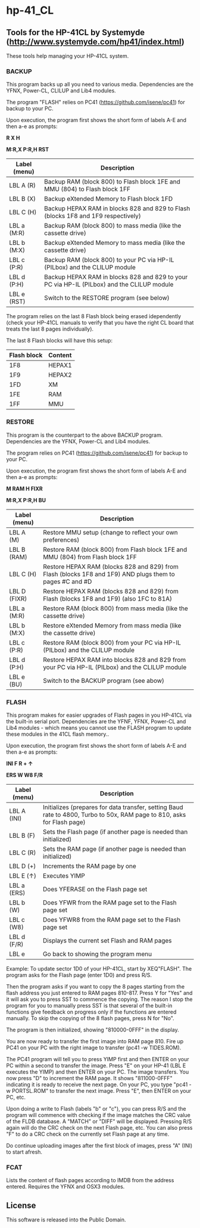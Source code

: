 # hp-41_CL
## Tools for the HP-41CL by Systemyde (http://www.systemyde.com/hp41/index.html)

These tools help managing your HP-41CL system.

### BACKUP

This program backs up all you need to various media. Dependencies are the YFNX, Power-CL, CLILUP and Lib4 modules.

The program "FLASH" relies on PC41 (https://github.com/isene/pc41) for backup to your PC.

Upon execution, the program first shows the short form of labels A-E and then a-e as prompts:

**__R X H__**

**__M:R,X P:R,H RST__**

Label (menu)    |Description
----------------|-----------
LBL A (R) |Backup RAM (block 800) to Flash block 1FE and MMU (804) to Flash block 1FF
LBL B (X) |Backup eXtended Memory to Flash block 1FD
LBL C (H) |Backup HEPAX RAM in blocks 828 and 829 to Flash (blocks 1F8 and 1F9 respectively)
LBL a (M:R) |Backup RAM (block 800) to mass media (like the cassette drive)
LBL b (M:X) |Backup eXtended Memory to mass media (like the cassette drive)
LBL c (P:R) |Backup RAM (block 800) to your PC via HP-IL (PILbox) and the CLILUP module
LBL d (P:H) |Backup HEPAX RAM in blocks 828 and 829 to your PC via HP-IL (PILbox) and the CLILUP module
LBL e (RST) |Switch to the RESTORE program (see below)

The program relies on the last 8 Flash block being erased idependently (check your HP-41CL manuals to verify that you have the right CL board that treats the last 8 pages individually).

The last 8 Flash blocks will have this setup:

Flash block |Content
------------|-------
1F8 |HEPAX1
1F9 |HEPAX2
1FD |XM
1FE |RAM
1FF |MMU

### RESTORE

This program is the counterpart to the above BACKUP program. Dependencies are the YFNX, Power-CL and Lib4 modules.

The program relies on PC41 (https://github.com/isene/pc41) for backup to your PC.

Upon execution, the program first shows the short form of labels A-E and then a-e as prompts:

**__M RAM H FIXR__**

**__M:R,X P:R,H BU__**

Label (menu)    |Description
----------------|-----------
LBL A (M) |Restore MMU setup (change to reflect your own preferences)
LBL B (RAM) |Restore RAM (block 800) from Flash block 1FE and MMU (804) from Flash block 1FF
LBL C (H) |Restore HEPAX RAM (blocks 828 and 829) from Flash (blocks 1F8 and 1F9) AND plugs them to pages #C and #D
LBL D (FIXR) |Restore HEPAX RAM (blocks 828 and 829) from Flash (blocks 1F8 and 1F9) (also 1FC to 81A)
LBL a (M:R) |Restore RAM (block 800) from mass media (like the cassette drive)
LBL b (M:X) |Restore eXtended Memory from mass media (like the cassette drive)
LBL c (P:R) |Restore RAM (block 800) from your PC via HP-IL (PILbox) and the CLILUP module
LBL d (P:H) |Restore HEPAX RAM into blocks 828 and 829 from your PC via HP-IL (PILbox) and the CLILUP module
LBL e (BU) |Switch to the BACKUP program (see abow)

### FLASH

This program makes for easier upgrades of Flash pages in you HP-41CL via the built-in serial port. Dependencies are the YFNF, YFNX, Power-CL and Lib4 modules - which means you cannot use the FLASH program to update these modules in the 41CL flash memory..

Upon execution, the program first shows the short form of labels A-E and then a-e as prompts:

**__INI F R + ↑__**

**__ERS W W8 F/R__**

Label (menu)    |Description
----------------|-----------
LBL A (INI) |Initializes (prepares for data transfer, setting Baud rate to 4800, Turbo to 50x, RAM page to 810, asks for Flash page)
LBL B (F) |Sets the Flash page (if another page is needed than initialized)
LBL C (R) |Sets the RAM page (if another page is needed than initialized)
LBL D (+) |Increments the RAM page by one
LBL E (↑) |Executes YIMP
LBL a (ERS) |Does YFERASE on the Flash page set
LBL b (W) |Does YFWR from the RAM page set to the Flash page set
LBL c (W8) |Does YFWR8 from the RAM page set to the Flash page set
LBL d (F/R) |Displays the current set Flash and RAM pages
LBL e |Go back to showing the program menu

Example: To update sector 1D0 of your HP-41CL, start by XEQ"FLASH". The program asks for the Flash page (enter 1D0) and press R/S.

Then the program asks if you want to copy the 8 pages starting from the flash address you just entered to RAM pages 810-817. Press Y for "Yes" and it will ask you to press SST to commence the copying. The reason I stop the program for you to manually press SST is that several of the built-in functions give feedback on progress only if the functions are entered manually. To skip the copying of the 8 flash pages, press N for "No".

The program is then initialized, showing "810000-0FFF" in the display.

You are now ready to transfer the first image into RAM page 810. Fire up PC41 on your PC with the right image to transfer (pc41 -w TIDES.ROM). 

The PC41 program will tell you to press YIMP first and then ENTER on your PC within a second to transfer the image. Press "E" on your HP-41 (LBL E executes the YIMP) and then ENTER on your PC. The image transfers. You now press "D" to increment the RAM page. It shows "811000-0FFF" indicating it is ready to receive the next page. On your PC, you type "pc41 -w PORTSL.ROM" to transfer the next image. Press "E", then ENTER on your PC, etc.

Upon doing a write to Flash (labels "b" or "c"), you can press R/S and the program will commence with checking if the image matches the CRC value of the FLDB database. A "MATCH" or "DIFF" will be displayed. Pressing R/S again will do the CRC check on the next Flash page, etc. You can also press "F" to do a CRC check on the currently set Flash page at any time.

Do continue uploading images after the first block of images, press "A" (INI) to start afresh.

### FCAT
Lists the content of flash pages according to IMDB from the address entered. Requires the YFNX and OSX3 modules.

## License
This software is released into the Public Domain.
